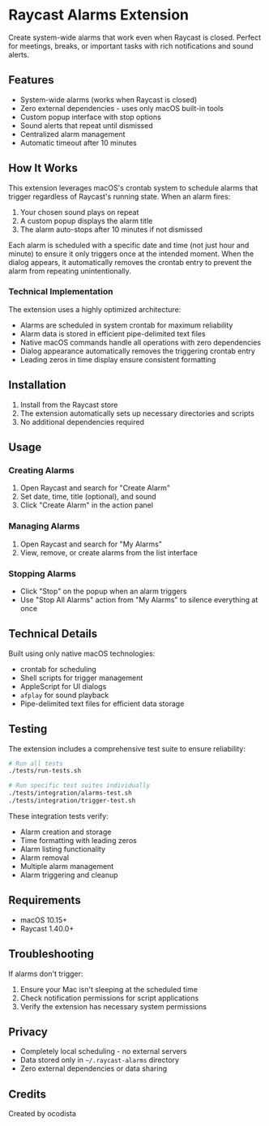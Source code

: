 # Raycast Alarms Extension

Create system-wide alarms that work even when Raycast is closed. Perfect for meetings, breaks, or important tasks with rich notifications and sound alerts.

## Features

- System-wide alarms (works when Raycast is closed)
- Zero external dependencies - uses only macOS built-in tools
- Custom popup interface with stop options
- Sound alerts that repeat until dismissed
- Centralized alarm management
- Automatic timeout after 10 minutes

## How It Works

This extension leverages macOS's crontab system to schedule alarms that trigger regardless of Raycast's running state. When an alarm fires:

1. Your chosen sound plays on repeat
2. A custom popup displays the alarm title
3. The alarm auto-stops after 10 minutes if not dismissed

Each alarm is scheduled with a specific date and time (not just hour and minute) to ensure it only triggers once at the intended moment. When the dialog appears, it automatically removes the crontab entry to prevent the alarm from repeating unintentionally.

### Technical Implementation

The extension uses a highly optimized architecture:

- Alarms are scheduled in system crontab for maximum reliability
- Alarm data is stored in efficient pipe-delimited text files
- Native macOS commands handle all operations with zero dependencies
- Dialog appearance automatically removes the triggering crontab entry
- Leading zeros in time display ensure consistent formatting

## Installation

1. Install from the Raycast store
2. The extension automatically sets up necessary directories and scripts
3. No additional dependencies required

## Usage

### Creating Alarms

1. Open Raycast and search for "Create Alarm"
2. Set date, time, title (optional), and sound
3. Click "Create Alarm" in the action panel

### Managing Alarms

1. Open Raycast and search for "My Alarms"
2. View, remove, or create alarms from the list interface

### Stopping Alarms

- Click "Stop" on the popup when an alarm triggers
- Use "Stop All Alarms" action from "My Alarms" to silence everything at once

## Technical Details

Built using only native macOS technologies:

- crontab for scheduling
- Shell scripts for trigger management
- AppleScript for UI dialogs
- `afplay` for sound playback
- Pipe-delimited text files for efficient data storage

## Testing

The extension includes a comprehensive test suite to ensure reliability:

```bash
# Run all tests
./tests/run-tests.sh

# Run specific test suites individually
./tests/integration/alarms-test.sh
./tests/integration/trigger-test.sh
```

These integration tests verify:
- Alarm creation and storage
- Time formatting with leading zeros
- Alarm listing functionality
- Alarm removal
- Multiple alarm management
- Alarm triggering and cleanup

## Requirements

- macOS 10.15+
- Raycast 1.40.0+

## Troubleshooting

If alarms don't trigger:

1. Ensure your Mac isn't sleeping at the scheduled time
2. Check notification permissions for script applications
3. Verify the extension has necessary system permissions

## Privacy

- Completely local scheduling - no external servers
- Data stored only in `~/.raycast-alarms` directory
- Zero external dependencies or data sharing

## Credits

Created by ocodista